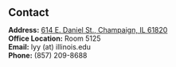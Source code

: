 <h2 style="margin: 60px 0px 10px;">Contact</h2>

<p><strong>Address:</strong> <a href="https://maps.app.goo.gl/sTBLkKCDBaAD81eA9">614 E. Daniel St., Champaign, IL 61820</a>
<br />
<strong>Office Location:</strong> Room 5125 
<br />
<strong>Email:</strong> <email>lyy (at) illinois.edu</email>
<br />
<strong>Phone:</strong> (857) 209-8688</p>
